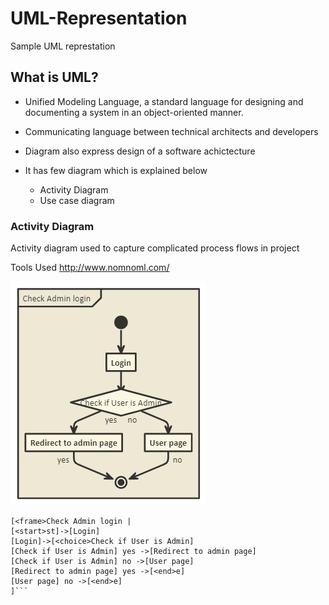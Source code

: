 # UML-Representation
 Sample UML represtation


## What is UML?
* Unified Modeling Language, a standard language for designing and documenting a system in an object-oriented manner.

* Communicating language between technical architects and developers

* Diagram also express design of a software achictecture

* It has few diagram which is explained below
    * Activity Diagram
    * Use case diagram

### Activity Diagram

Activity diagram used to capture complicated process flows in project

Tools Used http://www.nomnoml.com/

![Activity Diagram - Check for admin profile](Assets/ActivityDiagram.png)  

```
[<frame>Check Admin login |
[<start>st]->[Login]
[Login]->[<choice>Check if User is Admin]
[Check if User is Admin] yes ->[Redirect to admin page]
[Check if User is Admin] no ->[User page]
[Redirect to admin page] yes ->[<end>e]
[User page] no ->[<end>e]
]```
